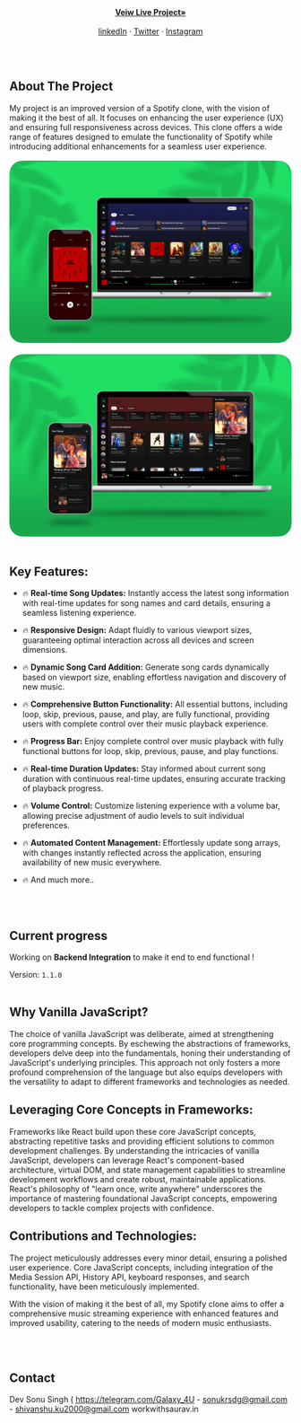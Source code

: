 

<!-- PROJECT LOGO -->
<br />
<div align="center">
 <p align="center">
    <br />
    <a href="https://spotifyclonebyrv.vercel.app"><strong>Veiw Live Project»</strong></a>
    <br />
    <br />
    <a href="linkedin.com/in/imsonuksingh">linkedIn</a>
    ·
    <a href="https://twitter.com/imsonuksingh">Twitter</a>
    ·
    <a href="https://instagram.com/isonuksingh">Instagram</a>
  </p>
</div>

<br>
<br>








<!-- ABOUT THE PROJECT -->
## About The Project


My project is an improved version of a Spotify clone, with the vision of making it the best of all. It focuses on enhancing the user experience (UX) and ensuring full responsiveness across devices. This clone offers a wide range of features designed to emulate the functionality of Spotify while introducing additional enhancements for a seamless user experience.
<br>
<br>
<img src="icon/screenshot1.png" alt="Logo" style="width:100vw">
<br></br>
<img src="icon/screenshot2.png" alt="Logo" style="width:100vw">
<br>
<br>

## Key Features:

* 🔥 **Real-time Song Updates:** Instantly access the latest song information with real-time updates for song names and card details, ensuring a seamless listening experience.
  
* 🔥 **Responsive Design:** Adapt fluidly to various viewport sizes, guaranteeing optimal interaction across all devices and screen dimensions.
  
* 🔥 **Dynamic Song Card Addition:** Generate song cards dynamically based on viewport size, enabling effortless navigation and discovery of new music.
  
* 🔥 **Comprehensive Button Functionality:** All essential buttons, including loop, skip, previous, pause, and play, are fully functional, providing users with complete control over their music playback experience.
  
* 🔥 **Progress Bar:** Enjoy complete control over music playback with fully functional buttons for loop, skip, previous, pause, and play functions.


* 🔥 **Real-time Duration Updates:** Stay informed about current song duration with continuous real-time updates, ensuring accurate tracking of playback progress.

* 🔥 **Volume Control:** Customize listening experience with a volume bar, allowing precise adjustment of audio levels to suit individual preferences.
  
* 🔥 **Automated Content Management:** Effortlessly update song arrays, with changes instantly reflected across the application, ensuring availability of new music everywhere.
  
* 🔥 And much more..

<br></br>



## Current progress

Working on **Backend Integration** to make it end to end functional !

Version: <code>1.1.0</code>
<br></br>


## Why Vanilla JavaScript?

The choice of vanilla JavaScript was deliberate, aimed at strengthening core programming concepts. By eschewing the abstractions of frameworks, developers delve deep into the fundamentals, honing their understanding of JavaScript's underlying principles. This approach not only fosters a more profound comprehension of the language but also equips developers with the versatility to adapt to different frameworks and technologies as needed.

## Leveraging Core Concepts in Frameworks:

Frameworks like React build upon these core JavaScript concepts, abstracting repetitive tasks and providing efficient solutions to common development challenges. By understanding the intricacies of vanilla JavaScript, developers can leverage React's component-based architecture, virtual DOM, and state management capabilities to streamline development workflows and create robust, maintainable applications. React's philosophy of "learn once, write anywhere" underscores the importance of mastering foundational JavaScript concepts, empowering developers to tackle complex projects with confidence.

## Contributions and Technologies:

The project meticulously addresses every minor detail, ensuring a polished user experience. Core JavaScript concepts, including integration of the Media Session API, History API, keyboard responses, and search functionality, have been meticulously implemented.


With the vision of making it the best of all, my Spotify clone aims to offer a comprehensive music streaming experience with enhanced features and improved usability, catering to the needs of modern music enthusiasts.





<br></br>
## Contact

Dev Sonu Singh ( https://telegram.com/Galaxy_4U - sonukrsdg@gmail.com - shivanshu.ku2000@gmail.com
workwithsaurav.in

